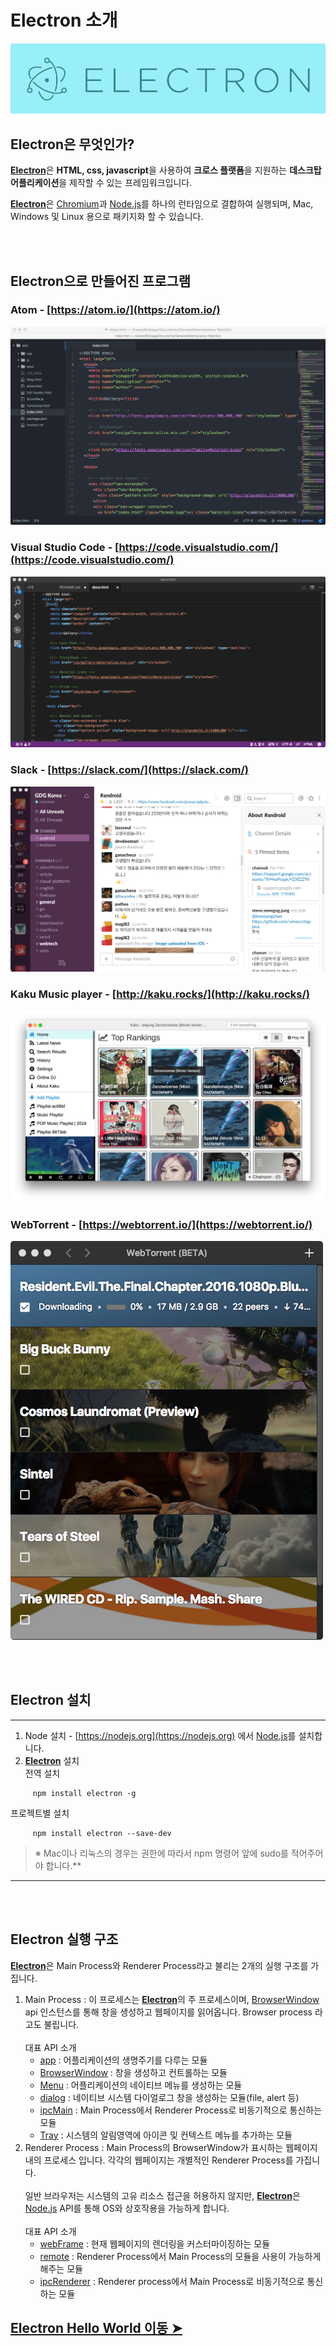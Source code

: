 # Electron 소개

<img src="ASSETS/electron.png" alt="JavaScript">

## Electron은 무엇인가?

[**Electron**](https://electron.atom.io/)은  **HTML, css, javascript**을 사용하여 **크로스 플랫폼**을 지원하는 **데스크탑 어플리케이션**을 제작할 수 있는 프레임워크입니다. 

[**Electron**](https://electron.atom.io/)은 [Chromium](https://www.chromium.org/)과 [Node.js](https://nodejs.org/)를 하나의 런타임으로 결합하여 실행되며, Mac, Windows 및 Linux 용으로 패키지화 할 수 있습니다.


<br/><br/>
## Electron으로 만들어진 프로그램

### Atom - [https://atom.io/](https://atom.io/)

<img src="ASSETS/atom.png" alt="JavaScript">

### Visual Studio Code - [https://code.visualstudio.com/](https://code.visualstudio.com/)

<img src="ASSETS/visualstudiocode.png" alt="JavaScript">

### Slack - [https://slack.com/](https://slack.com/)

<img src="ASSETS/slack.png" alt="JavaScript">

### Kaku Music player - [http://kaku.rocks/](http://kaku.rocks/)

<img src="ASSETS/kaku.jpeg" alt="JavaScript">

### WebTorrent - [https://webtorrent.io/](https://webtorrent.io/)

<img src="ASSETS/webtorrent.png" alt="JavaScript">

<br/><br/>
## Electron 설치

---
1. Node 설치 - [https://nodejs.org](https://nodejs.org) 에서 [Node.js](https://nodejs.org)를 설치합니다.
2. [**Electron**](https://electron.atom.io/) 설치<br/> 
전역 설치
```
     npm install electron -g 
```
프로젝트별 설치
```
     npm install electron --save-dev
```
   >※ Mac이나 리눅스의 경우는 권한에 따라서 npm 명령어 앞에 sudo를 적어주어야 합니다.**
---
<br/><br/>
## Electron 실행 구조

[**Electron**](https://electron.atom.io/)은 Main Process와 Renderer Process라고 불리는 2개의 실행 구조를 가집니다.
1. Main Process : 이 프로세스는 [**Electron**](https://electron.atom.io/)의 주 프로세스이며, [BrowserWindow](https://electron.atom.io/docs/api/browser-window/) api 인스턴스를 통해 창을 생성하고 웹페이지를 읽어옵니다. Browser process 라고도 불립니다.<br/><br/>
 대표 API 소개
    - [app](https://electron.atom.io/docs/api/app/) : 어플리케이션의 생명주기를 다루는 모듈
    - [BrowserWindow](https://electron.atom.io/docs/api/browser-window/) : 창을 생성하고 컨트롤하는 모듈
    - [Menu](https://electron.atom.io/docs/api/menu/) : 어플리케이션의 네이티브 메뉴를 생성하는 모듈
    - [dialog](https://electron.atom.io/docs/api/dialog/) : 네이티브 시스템 다이얼로그 창을 생성하는 모듈(file, alert 등)
    - [ipcMain](https://electron.atom.io/docs/api/ipc-main/) : Main Process에서 Renderer Process로 비동기적으로 통신하는 모듈
    - [Tray](https://electron.atom.io/docs/api/tray/) : 
    시스템의 알림영역에 아이콘 및 컨텍스트 메뉴를 추가하는 모듈
2. Renderer Process : Main Process의 BrowserWindow가 표시하는 웹페이지 내의 프로세스 입니다. 각각의 웹페이지는 개별적인 Renderer Process를 가집니다.<br/></br>
일반 브라우저는 시스템의 고유 리소스 접근을 허용하지 않지만, [**Electron**](https://electron.atom.io/)은 [Node.js](https://nodejs.org) API를 통해 OS와 상호작용을 가능하게 합니다.<br/><br/>
대표 API 소개
    - [webFrame](https://electron.atom.io/docs/api/web-frame/) : 현재 웹페이지의 렌더링을 커스터마이징하는 모듈
    - [remote](https://electron.atom.io/docs/api/remote/) : Renderer Process에서 Main Process의 모듈을 사용이 가능하게 해주는 모듈
    - [ipcRenderer](https://electron.atom.io/docs/api/ipc-renderer/) : Renderer process에서 Main Process로 비동기적으로 통신하는 모듈
    
## [Electron Hello World 이동 ➤](https://github.com/cionman/02_Electron_HelloWorld) 


 



